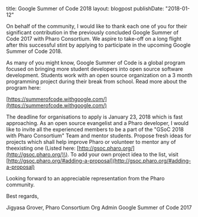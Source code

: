 title: Google Summer of Code 2018
layout: blogpost
publishDate: "2018-01-12"

On behalf of the community, I would like to thank each one of you for their significant contribution in the previously concluded Google Summer of Code 2017 with Pharo Consortium. We aspire to take-off on a long flight after this successful stint by applying to participate in the upcoming Google Summer of Code 2018.

As many of you might know, Google Summer of Code is a global program focused on bringing more student developers into open source software development. Students work with an open source organization on a 3 month programming project during their break from school. Read more about the program here:

[https://summerofcode.withgoogle.com/](https://summerofcode.withgoogle.com/)

The deadline for organisations to apply is January 23, 2018 which is fast approaching. As an open source evangelist and a Pharo developer, I would like to invite all the experienced members to be a part of the "GSoC 2018 with Pharo Consortium" Team and mentor students. Propose fresh ideas for projects which shall help improve Pharo or volunteer to mentor any of theexisting one \(Listed here: [http://gsoc.pharo.org/](http://gsoc.pharo.org/)\). To add your own project idea to the list, visit [http://gsoc.pharo.org/#adding-a-proposal](http://gsoc.pharo.org/#adding-a-proposal)

Looking forward to an appreciable representation from the Pharo community.

Best regards, 

Jigyasa Grover, Pharo Consortium Org Admin 
Google Summer of Code 2017